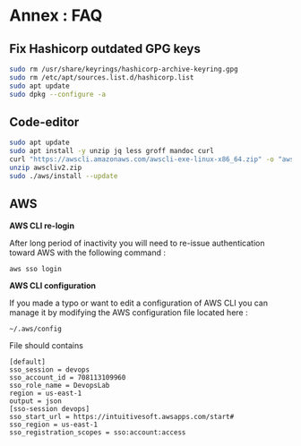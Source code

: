 # Annex : FAQ

## Fix Hashicorp outdated GPG keys

```bash
sudo rm /usr/share/keyrings/hashicorp-archive-keyring.gpg
sudo rm /etc/apt/sources.list.d/hashicorp.list
sudo apt update
sudo dpkg --configure -a
```

## Code-editor

```bash
sudo apt update
sudo apt install -y unzip jq less groff mandoc curl
curl "https://awscli.amazonaws.com/awscli-exe-linux-x86_64.zip" -o "awscliv2.zip"
unzip awscliv2.zip
sudo ./aws/install --update
```

## AWS

**AWS CLI re-login**

After long period of inactivity you will need to re-issue authentication toward AWS with the following command :

```
aws sso login
```

**AWS CLI configuration**

If you made a typo or want to edit a configuration of AWS CLI you can manage it by modifying the AWS configuration file located here :

```
~/.aws/config
```

File should contains

```
[default]
sso_session = devops
sso_account_id = 708113109960
sso_role_name = DevopsLab
region = us-east-1
output = json
[sso-session devops]
sso_start_url = https://intuitivesoft.awsapps.com/start#
sso_region = us-east-1
sso_registration_scopes = sso:account:access
```

